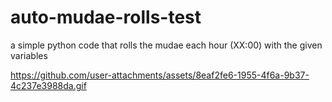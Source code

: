 # auto-mudae-rolls-test
a simple python code that rolls the mudae each hour (XX:00) with the given variables

https://github.com/user-attachments/assets/8eaf2fe6-1955-4f6a-9b37-4c237e3988da.gif
